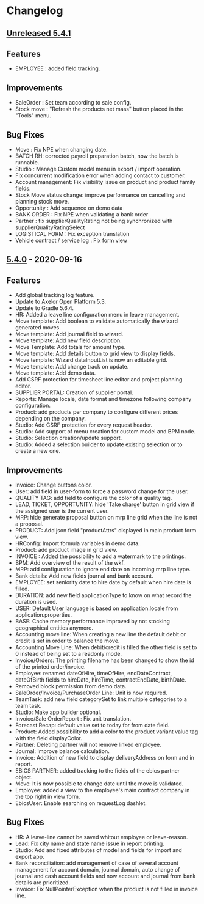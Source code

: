 # Changelog
## [Unreleased 5.4.1]
## Features
- EMPLOYEE : added field tracking.

## Improvements
- SaleOrder : Set team according to sale config.
- Stock move : "Refresh the products net mass" button placed in the "Tools" menu.

## Bug Fixes
- Move : Fix NPE when changing date.
- BATCH RH: corrected payroll preparation batch, now the batch is runnable.
- Studio : Manage Custom model menu in export / import operation.
- Fix concurrent modification error when adding contact to customer.
- Account management: Fix visibility issue on product and product family fields.
- Stock Move status change: improve performance on cancelling and planning stock move.
- Opportunity : Add sequence on demo data
- BANK ORDER : Fix NPE when validating a bank order
- Partner : fix supplierQualityRating not being synchronized with supplierQualityRatingSelect
- LOGISTICAL FORM : Fix exception translation
- Vehicle contract / service log : Fix form view

## [5.4.0] - 2020-09-16
## Features
- Add global tracking log feature.
- Update to Axelor Open Platform 5.3.
- Update to Gradle 5.6.4.
- HR: Added a leave line configuration menu in leave management.
- Move template: Add boolean to validate automatically the wizard generated moves.
- Move template: Add journal field to wizard.
- Move template: Add new field description.
- Move Template: Add totals for amount type.
- Move template: Add details button to grid view to display fields.
- Move template: Wizard dataInputList is now an editable grid.
- Move template: Add change track on update.
- Move template: Add demo data.
- Add CSRF protection for timesheet line editor and project planning editor.
- SUPPLIER PORTAL: Creation of supplier portal.
- Reports: Manage locale, date format and timezone following company configuration.
- Product: add products per company to configure different prices depending on the company.
- Studio: Add CSRF protection for every request header.
- Studio: Add support of menu creation for custom model and BPM node.
- Studio: Selection creation/update support.
- Studio: Added a selection builder to update existing selection or to create a new one.

## Improvements
- Invoice: Change buttons color.
- User: add field in user-form to force a password change for the user.
- QUALITY TAG: add field to configure the color of a quality tag.
- LEAD, TICKET, OPPORTUNITY: hide 'Take charge' button in grid view if the assigned user is the current user.
- MRP: hide generate proposal button on mrp line grid when the line is not a proposal.
- PRODUCT: Add json field "productAttrs" displayed in main product form view.
- HRConfig: Import formula variables in demo data.
- Product: add product image in grid view.
- INVOICE : Added the possibility to add a watermark to the printings.
- BPM: Add overview of the result of the wkf.
- MRP: add configuration to ignore end date on incoming mrp line type.
- Bank details: Add new fields journal and bank account.
- EMPLOYEE: set seniority date to hire date by default when hire date is filled.
- DURATION: add new field applicationType to know on what record the duration is used.
- USER: Default User language is based on application.locale from application.properties.
- BASE: Cache memory performance improved by not stocking geographical entities anymore.
- Accounting move line: When creating a new line the default debit or credit is set in order to balance the move.
- Accounting Move Line: When debit/credit is filled the other field is set to 0 instead of being set to a readonly mode.
- Invoice/Orders: The printing filename has been changed to show the id of the printed order/invoice.
- Employee: renamed dateOfHire, timeOfHire, endDateContract, dateOfBirth fields to hireDate, hireTime, contractEndDate, birthDate.
- Removed block permission from demo data.
- SaleOrder/Invoice/PurchaseOrder Line: Unit is now required.
- TeamTask: add new field categorySet to link multiple categories to a team task.
- Studio: Make app builder optional.
- Invoice/Sale OrderReport : Fix unit translation.
- Forecast Recap: default value set to today for from date field.
- Product: Added possibility to add a color to the product variant value tag with the field displayColor.
- Partner: Deleting partner will not remove linked employee.
- Journal: Improve balance calculation.
- Invoice: Addition of new field to display deliveryAddress on form and in report.
- EBICS PARTNER: added tracking to the fields of the ebics partner object.
- Move: It is now possible to change date until the move is validated.
- Employee: added a view to the employee's main contract company in the top right in view form.
- EbicsUser: Enable searching on requestLog dashlet.

## Bug Fixes
- HR: A leave-line cannot be saved whitout employee or leave-reason.
- Lead: Fix city name and state name issue in report printing.
- Studio: Add and fixed attributes of model and fields for import and export app.
- Bank reconciliation: add management of case of several account management for account domain, journal domain, auto change of journal and cash account fields and now account and journal from bank details are prioritized.
- Invoice: Fix NullPointerException when the product is not filled in invoice line.

[Unreleased 5.4.1]: https://github.com/axelor/axelor-open-suite/compare/v5.4.0...dev
[5.4.0]: https://github.com/axelor/axelor-open-suite/compare/v5.3.12...v5.4.0
